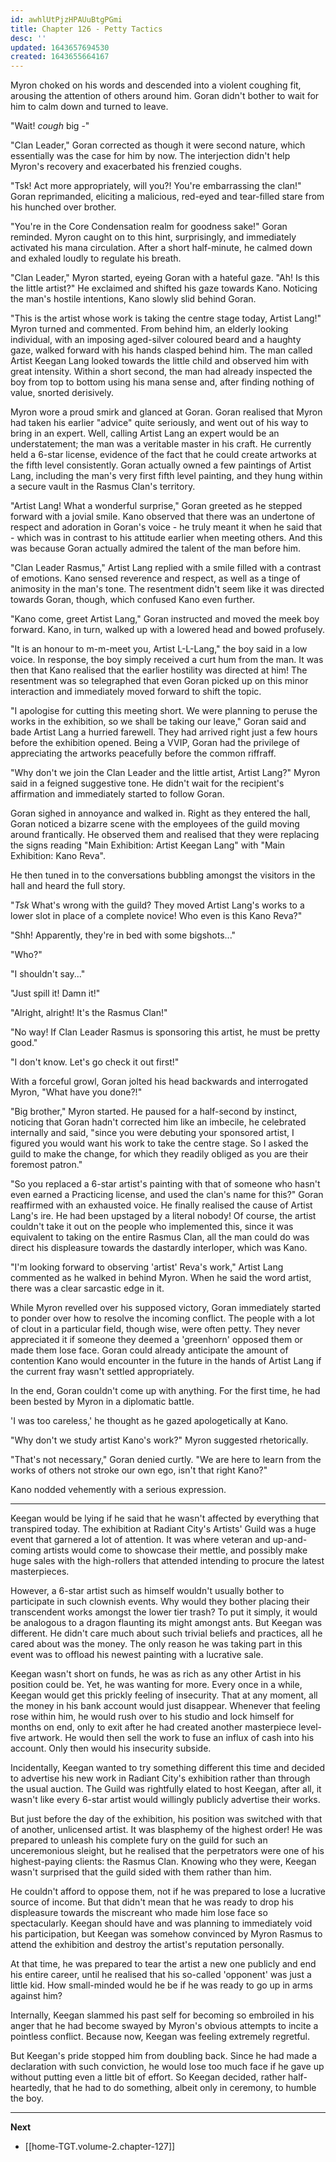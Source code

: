 ```yaml
---
id: awhlUtPjzHPAUuBtgPGmi
title: Chapter 126 - Petty Tactics
desc: ''
updated: 1643657694530
created: 1643655664167
---
```


Myron choked on his words and descended into a violent coughing fit, arousing the attention of others around him. Goran didn't bother to wait for him to calm down and turned to leave.

"Wait! *cough* big -"

"Clan Leader," Goran corrected as though it were second nature, which essentially was the case for him by now. The interjection didn't help Myron's recovery and exacerbated his frenzied coughs.

"Tsk! Act more appropriately, will you?! You're embarrassing the clan!" Goran reprimanded, eliciting a malicious, red-eyed and tear-filled stare from his hunched over brother.

"You're in the Core Condensation realm for goodness sake!" Goran reminded. Myron caught on to this hint, surprisingly, and immediately activated his mana circulation. After a short half-minute, he calmed down and exhaled loudly to regulate his breath.

"Clan Leader," Myron started, eyeing Goran with a hateful gaze. "Ah! Is this the little artist?" He exclaimed and shifted his gaze towards Kano. Noticing the man's hostile intentions, Kano slowly slid behind Goran.

"This is the artist whose work is taking the centre stage today, Artist Lang!" Myron turned and commented. From behind him, an elderly looking individual, with an imposing aged-silver coloured beard and a haughty gaze, walked forward with his hands clasped behind him. The man called Artist Keegan Lang looked towards the little child and observed him with great intensity. Within a short second, the man had already inspected the boy from top to bottom using his mana sense and, after finding nothing of value, snorted derisively.

Myron wore a proud smirk and glanced at Goran. Goran realised that Myron had taken his earlier "advice" quite seriously, and went out of his way to bring in an expert. Well, calling Artist Lang an expert would be an understatement; the man was a veritable master in his craft. He currently held a 6-star license, evidence of the fact that he could create artworks at the fifth level consistently. Goran actually owned a few paintings of Artist Lang, including the man's very first fifth level painting, and they hung within a secure vault in the Rasmus Clan's territory.

"Artist Lang! What a wonderful surprise," Goran greeted as he stepped forward with a jovial smile. Kano observed that there was an undertone of respect and adoration in Goran's voice - he truly meant it when he said that - which was in contrast to his attitude earlier when meeting others. And this was because Goran actually admired the talent of the man before him.

"Clan Leader Rasmus," Artist Lang replied with a smile filled with a contrast of emotions. Kano sensed reverence and respect, as well as a tinge of animosity in the man's tone. The resentment didn't seem like it was directed towards Goran, though, which confused Kano even further.

"Kano come, greet Artist Lang," Goran instructed and moved the meek boy forward. Kano, in turn, walked up with a lowered head and bowed profusely.

"It is an honour to m-m-meet you, Artist L-L-Lang," the boy said in a low voice. In response, the boy simply received a curt hum from the man. It was then that Kano realised that the earlier hostility was directed at him! The resentment was so telegraphed that even Goran picked up on this minor interaction and immediately moved forward to shift the topic.

"I apologise for cutting this meeting short. We were planning to peruse the works in the exhibition, so we shall be taking our leave," Goran said and bade Artist Lang a hurried farewell. They had arrived right just a few hours before the exhibition opened. Being a VVIP, Goran had the privilege of appreciating the artworks peacefully before the common riffraff.

"Why don't we join the Clan Leader and the little artist, Artist Lang?" Myron said in a feigned suggestive tone. He didn't wait for the recipient's affirmation and immediately started to follow Goran.

Goran sighed in annoyance and walked in. Right as they entered the hall, Goran noticed a bizarre scene with the employees of the guild moving around frantically. He observed them and realised that they were replacing the signs reading "Main Exhibition: Artist Keegan Lang" with "Main Exhibition: Kano Reva".

He then tuned in to the conversations bubbling amongst the visitors in the hall and heard the full story.

"*Tsk* What's wrong with the guild? They moved Artist Lang's works to a lower slot in place of a complete novice! Who even is this Kano Reva?"

"Shh! Apparently, they're in bed with some bigshots..."

"Who?"

"I shouldn't say..."

"Just spill it! Damn it!"

"Alright, alright! It's the Rasmus Clan!"

"No way! If Clan Leader Rasmus is sponsoring this artist, he must be pretty good."

"I don't know. Let's go check it out first!"

With a forceful growl, Goran jolted his head backwards and interrogated Myron, "What have you done?!"

"Big brother," Myron started. He paused for a half-second by instinct, noticing that Goran hadn't corrected him like an imbecile, he celebrated internally and said, "since you were debuting your sponsored artist, I figured you would want his work to take the centre stage. So I asked the guild to make the change, for which they readily obliged as you are their foremost patron."

"So you replaced a 6-star artist's painting with that of someone who hasn't even earned a Practicing license, and used the clan's name for this?" Goran reaffirmed with an exhausted voice. He finally realised the cause of Artist Lang's ire. He had been upstaged by a literal nobody! Of course, the artist couldn't take it out on the people who implemented this, since it was equivalent to taking on the entire Rasmus Clan, all the man could do was direct his displeasure towards the dastardly interloper, which was Kano.

"I'm looking forward to observing 'artist' Reva's work," Artist Lang commented as he walked in behind Myron. When he said the word artist, there was a clear sarcastic edge in it.

While Myron revelled over his supposed victory, Goran immediately started to ponder over how to resolve the incoming conflict. The people with a lot of clout in a particular field, though wise, were often petty. They never appreciated it if someone they deemed a 'greenhorn' opposed them or made them lose face. Goran could already anticipate the amount of contention Kano would encounter in the future in the hands of Artist Lang if the current fray wasn't settled appropriately.

In the end, Goran couldn't come up with anything. For the first time, he had been bested by Myron in a diplomatic battle.

'I was too careless,' he thought as he gazed apologetically at Kano.

"Why don't we study artist Kano's work?" Myron suggested rhetorically.

"That's not necessary," Goran denied curtly. "We are here to learn from the works of others not stroke our own ego, isn't that right Kano?"

Kano nodded vehemently with a serious expression.

____

Keegan would be lying if he said that he wasn't affected by everything that transpired today. The exhibition at Radiant City's Artists' Guild was a huge event that garnered a lot of attention. It was where veteran and up-and-coming artists would come to showcase their mettle, and possibly make huge sales with the high-rollers that attended intending to procure the latest masterpieces.

However, a 6-star artist such as himself wouldn't usually bother to participate in such clownish events. Why would they bother placing their transcendent works amongst the lower tier trash? To put it simply, it would be analogous to a dragon flaunting its might amongst ants. But Keegan was different. He didn't care much about such trivial beliefs and practices, all he cared about was the money. The only reason he was taking part in this event was to offload his newest painting with a lucrative sale.

Keegan wasn't short on funds, he was as rich as any other Artist in his position could be. Yet, he was wanting for more. Every once in a while, Keegan would get this prickly feeling of insecurity. That at any moment, all the money in his bank account would just disappear. Whenever that feeling rose within him, he would rush over to his studio and lock himself for months on end, only to exit after he had created another masterpiece level-five artwork. He would then sell the work to fuse an influx of cash into his account. Only then would his insecurity subside.

Incidentally, Keegan wanted to try something different this time and decided to advertise his new work in Radiant City's exhibition rather than through the usual auction. The Guild was rightfully elated to host Keegan, after all, it wasn't like every 6-star artist would willingly publicly advertise their works.

But just before the day of the exhibition, his position was switched with that of another, unlicensed artist. It was blasphemy of the highest order! He was prepared to unleash his complete fury on the guild for such an unceremonious sleight, but he realised that the perpetrators were one of his highest-paying clients: the Rasmus Clan. Knowing who they were, Keegan wasn't surprised that the guild sided with them rather than him.

He couldn't afford to oppose them, not if he was prepared to lose a lucrative source of income. But that didn't mean that he was ready to drop his displeasure towards the miscreant who made him lose face so spectacularly. Keegan should have and was planning to immediately void his participation, but Keegan was somehow convinced by Myron Rasmus to attend the exhibition and destroy the artist's reputation personally. 

At that time, he was prepared to tear the artist a new one publicly and end his entire career, until he realised that his so-called 'opponent' was just a little kid. How small-minded would he be if he was ready to go up in arms against him?

Internally, Keegan slammed his past self for becoming so embroiled in his anger that he had become swayed by Myron's obvious attempts to incite a pointless conflict. Because now, Keegan was feeling extremely regretful.

But Keegan's pride stopped him from doubling back. Since he had made a declaration with such conviction, he would lose too much face if he gave up without putting even a little bit of effort. So Keegan decided, rather half-heartedly, that he had to do something, albeit only in ceremony, to humble the boy.

____

**Next**
* [[home-TGT.volume-2.chapter-127]]